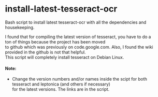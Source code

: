 # install-latest-tesseract-ocr
Bash script to install latest tesseract-ocr with all the dependencies and housekeeping.

I found that for compiling the latest version of tesseract, you have to do a ton of things because the project has been moved  
to github which was previously on code.google.com. Also, I found the wiki provided in the github is not that helpful.  
This script will completely install tesseract on Debian Linux.  

#### Note:
- Change the version numbers and/or names inside the scipt for both tesseract and leptonica (and others if necessary)  
for the latest versions. The links are in the script.
